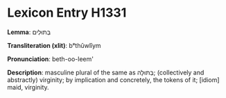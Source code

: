 # Lexicon Entry H1331

**Lemma**: בְּתוּלִים

**Transliteration (xlit)**: bᵉthûwlîym

**Pronunciation**: beth-oo-leem'

**Description**:
masculine plural of the same as בְּתוּלָה; (collectively and abstractly) virginity; by implication and concretely, the tokens of it; [idiom] maid, virginity.

